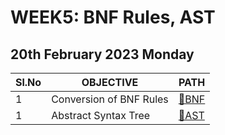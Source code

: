 # WEEK5: BNF Rules, AST

## 20th February 2023 Monday

| Sl.No | OBJECTIVE               | PATH                             |
| ----- | ----------------------- | -------------------------------- |
| 1     | Conversion of BNF Rules | [📂BNF](./1_BNF/bnf.y) |
| 1     | Abstract Syntax Tree    | [📂AST](./2_AST/ast.y)             |
